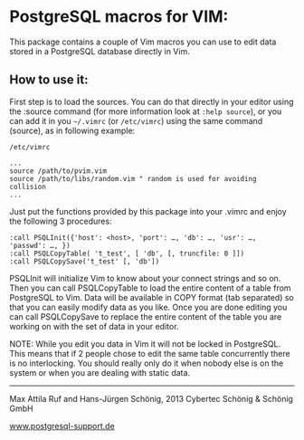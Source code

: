 PostgreSQL macros for VIM:
==========================

This package contains a couple of Vim macros you can use to edit data stored in
a PostgreSQL database directly in Vim.


How to use it:
--------------

First step is to load the sources. You can do that directly in your editor using
the :source command (for more information look at `:help source`), or you can add
it in you `~/.vimrc` (or `/etc/vimrc`) using the same command (source), as in
following example:

`/etc/vimrc`

    ...
    source /path/to/pvim.vim  
    source /path/to/libs/random.vim " random is used for avoiding collision  
    ...

Just put the functions provided by this package into your .vimrc and enjoy the
following 3 procedures:

    :call PSQLInit({'host': <host>, 'port': …, 'db': …, 'usr': …, 'passwd': …, })
    :call PSQLCopyTable( 't_test', [ 'db', [, truncfile: 0 ]])
    :call PSQLCopySave('t_test' [, 'db'])

PSQLInit will initialize Vim to know about your connect strings and so on.
Then you can call PSQLCopyTable to load the entire content of a table from
PostgreSQL to Vim.
Data will be available in COPY format (tab separated) so that you can easily
modify data as you like.
Once you are done editing you can call PSQLCopySave to replace the entire
content of the table you are working on with the set of data in your editor.

NOTE: While you edit you data in Vim it will not be locked in PostgreSQL. This
means that if 2 people chose to edit the same table concurrently there is no
interlocking. You should really only do it when nobody else is on the system or
when you are dealing with static data.

-----------------------------------------------------------------------------
Max Attila Ruf and Hans-Jürgen Schönig, 2013
Cybertec Schönig & Schönig GmbH

www.postgresql-support.de
